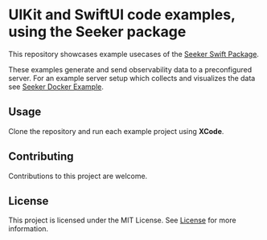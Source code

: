 # UIKit and SwiftUI code examples, using the Seeker package

This repository showcases example usecases of the [Seeker Swift Package](https://github.com/snkirov/seeker).

These examples generate and send observability data to a preconfigured server. For an example server setup which collects and visualizes the data see [Seeker Docker Example](https://github.com/snkirov/seeker-docker-example).

## Usage

Clone the repository and run each example project using **XCode**.

## Contributing

Contributions to this project are welcome.

## License

This project is licensed under the MIT License. See [License](https://github.com/snkirov/seeker-swift-examples/blob/master/LICENSE) for more information.
